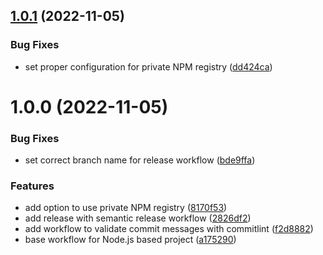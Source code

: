 ## [1.0.1](https://github.com/arturgorski/gha-common/compare/v1.0.0...v1.0.1) (2022-11-05)


### Bug Fixes

* set proper configuration for private NPM registry ([dd424ca](https://github.com/arturgorski/gha-common/commit/dd424ca199b6338efcbfa9772781cfffe0051a2a))

# 1.0.0 (2022-11-05)


### Bug Fixes

* set correct branch name for release workflow ([bde9ffa](https://github.com/arturgorski/gha-common/commit/bde9ffae7ad44580c03a2eba056aecabbed2c36c))


### Features

* add option to use private NPM registry ([8170f53](https://github.com/arturgorski/gha-common/commit/8170f535394765922b3ac98db4c329f71546e080))
* add release with semantic release workflow ([2826df2](https://github.com/arturgorski/gha-common/commit/2826df2c8a3abab55824ed93143fad5f895f8e02))
* add workflow to validate commit messages with commitlint ([f2d8882](https://github.com/arturgorski/gha-common/commit/f2d8882a7edf5ba4f49faaf3e8f22a4a21839518))
* base workflow for Node.js based project ([a175290](https://github.com/arturgorski/gha-common/commit/a1752906b0518bde4bc4b99112aa9f7baa64ac25))
